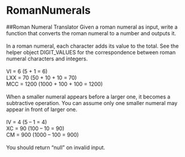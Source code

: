 # RomanNumerals

##Roman Numeral Translator
Given a roman numeral as input, write a function that converts the roman numeral to a number and outputs it.<br>
<br>
In a roman numeral, each character adds its value to the total. See the helper object DIGIT_VALUES for the correspondence between roman numeral characters and integers.<br>
<br>
VI = 6 (5 + 1 = 6)<br>
LXX = 70 (50 + 10 + 10 = 70)<br>
MCC = 1200 (1000 + 100 + 100 = 1200)<br>
<br>
When a smaller numeral appears before a larger one, it becomes a subtractive operation. You can assume only one smaller numeral may appear in front of larger one.<br>
<br>
IV = 4 (5 – 1 = 4)<br>
XC = 90 (100 – 10 = 90)<br>
CM = 900 (1000 – 100 = 900)<br>
<br>
You should return “null” on invalid input.
